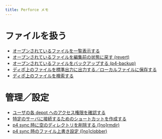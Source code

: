 ```yaml
---
title: Perforce メモ
---
```


ファイルを扱う
====
* [オープンされているファイルを一覧表示する](list-opened-files.html)
* [オープンされているファイルを編集前の状態に戻す (revert)](p4-revert.html)
* [オープンされているファイルをバックアップする (p4-backup)](p4-backup.html)
* [ディポ上のファイルを標準出力に出力する／ローカルファイルに保存する](p4-print.html)
* [ディポ上のファイルを検索する](search-files-on-depot.html)

管理／設定
====
* [ユーザの各 depot へのアクセス権限を確認する](check-permission.html)
* [特定のサーバに接続するためのショートカットを作成する](shortcut-icon.html)
* [p4 sync 時に空のディレクトリを削除する ([no]rmdir)](rmdir-after-sync.html)
* [p4 sync 時のファイル上書き設定 ([no]clobber)](clobber-settings.html)

